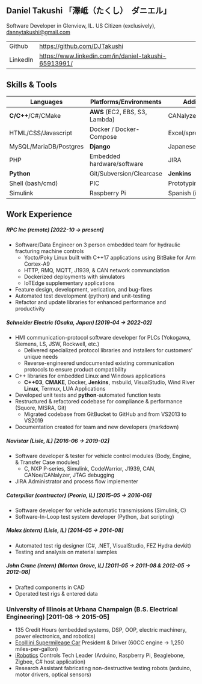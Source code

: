 <link rel="stylesheet" type="text/css" href="takushiResumeStyles.css">

## Daniel Takushi  「澤岻（たくし）　ダニエル」
Software Developer in Glenview, IL.  US Citizen (exclusively), dannytakushi@gmail.com

<table>
      <tr><td>Github</td><td><a href="https://github.com/DJTakushi">https://github.com/DJTakushi</a></td></tr>
      <tr><td>LinkedIn</td><td><a href="https://www.linkedin.com/in/daniel-takushi-65913991/">https://www.linkedin.com/in/daniel-takushi-65913991/</a></td></tr>
</table>

## Skills & Tools
| Languages              | Platforms/Environments        | Additional Tools          |
| ---------------------- | ----------------------------- | ------------------------- |
| __C/C++__/C#/CMake     |__AWS__ (EC2, EBS, S3, Lambda) | CANalyzer/CANoe/CaNape    |
| HTML/CSS/Javascript    |Docker / Docker-Compose        | Excel/spreadsheets        |
| MySQL/MariaDB/Postgres |__Django__                     | Japanese (intermediate)   |
| PHP                    |Embedded hardware/software     | JIRA                      |
| __Python__             |Git/Subversion/Clearcase       | __Jenkins__               |
| Shell (bash/cmd)       |PIC                            | Prototyping and soldering |
| Simulink               |Raspberry Pi                   | Spanish (intermediate)    |

## Work Experience
##### RPC Inc (remote) [2022-10 &rarr; present]
- Software/Data Engineer on 3 person embedded team for hydraulic fracturing machine controls
  - Yocto/Poky Linux built with C++17 applications using BitBake for Arm Cortex-A9
  - HTTP, RMQ, MQTT, J1939, & CAN network communciation
  - Dockerized deployments with simulators
  - IoTEdge supplementary applications
- Feature design, development, verication, and bug-fixes
- Automated test development (python) and unit-testing
- Refactor and update libraries for enhanced performance and productivity

##### Schneider Electric (Osaka, Japan) [2019-04 &rarr; 2022-02]
- HMI communication-protocol software developer for PLCs (Yokogawa, Siemens, LS, JSW, Rockwell, etc.)
  - Delivered specialized protocol libraries and installers for customers' unique needs
  - Reverse-engineered undocumented existing communication protocols to ensure product compatibility
- C++ libraries for embedded Linux and Windows applications
  - __C++03__, __CMAKE__, Docker, __Jenkins__, msbuild, VisualStudio, Wind River __Linux__, Termux, LUA Applications
- Developed unit tests and __python__-automated function tests
- Restructured & refactored codebase for compliance & performance (Squore, MISRA, Git)
  - Migrated codebase from GitBucket to GitHub and from VS2013 to VS2019
- Documentation created for team and new developers (markdown)

##### Navistar (Lisle, IL) [2016-06 &rarr; 2019-02]
- Software developer & tester for vehicle control modules (Body, Engine, & Transfer Case modules)
  - C, NXP P-series, Simulink, CodeWarrior, J1939, CAN, CANoe/CANalyzer, JTAG debugging
- JIRA Administrator and process flow implementer

##### Caterpillar (_contractor_) (Peoria, IL) [2015-05 &rarr; 2016-06]
- Software developer for vehicle automatic transmissions (Simulink, C)
- Software-In-Loop test system developer (Python, .bat scripting)

##### Molex (_intern_) (Lisle, IL) [2014-05 &rarr; 2014-08]
- Automated test rig designer (C#, .NET, VisualStudio, FEZ Hydra devkit)
- Testing and analysis on material samples

##### John Crane (_intern_) (Morton Grove, IL)  [2011-05 &rarr; 2011-08 & 2012-05 &rarr; 2012-08]
- Drafted components in CAD
- Operated test rigs & entered data

### University of Illinois at Urbana Champaign (B.S. Electrical Engineering) [2011-08 &rarr; 2015-05]
- 135 Credit Hours (embedded systems, DSP, OOP, electric machinery, power electronics, and robotics)
- [EcoIllini Supermileage Car](https://ecoillini.illinois.edu/) President & Driver (60CC engine &rarr; 1,250 miles-per-gallon)
- [iRobotics](https://irobotics.illinois.edu/) Controls Tech Leader (Arduino, Raspberry Pi, Beaglebone, Zigbee, C# host application)
- Research Assistant fabricating non-destructive testing robots (arduino, motor drivers, optical sensors)

